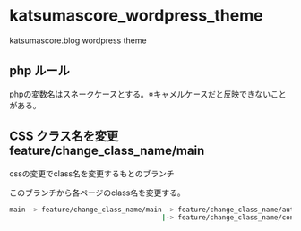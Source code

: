 # katsumascore_wordpress_theme

katsumascore.blog wordpress theme

## php ルール

phpの変数名はスネークケースとする。※キャメルケースだと反映できないことがある。

## CSS クラス名を変更 feature/change_class_name/main

cssの変更でclass名を変更するもとのブランチ

このブランチから各ページのclass名を変更する。

```bash
main -> feature/change_class_name/main -> feature/change_class_name/author
                                      |-> feature/change_class_name/content-ad
```
